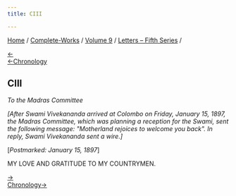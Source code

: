 ```yaml
---
title: CIII

---
```

<div>

[Home](../../../index.htm) / [Complete-Works](../../complete_works.htm)
/ [Volume 9](../volume_9_contents.htm) / [Letters – Fifth
Series](letters_fifth_series_contents.htm) /

[←](102_christina.htm)  
[←Chronology](102_christina.htm)

## CIII

*To the Madras Committee*

*\[After Swami Vivekananda arrived at Colombo on Friday, January 15,
1897, the Madras Committee, which was planning a reception for the
Swami, sent the following message: "Motherland rejoices to welcome you
back". In reply, Swami Vivekananda sent a wire.\]*

\[*Postmarked: January 15, 1897*\]

MY LOVE AND GRATITUDE TO MY COUNTRYMEN.

[→](104_gentlemen.htm)  
[Chronology→](../../volume_6/epistles_second_series/121_mary.htm)

</div>
